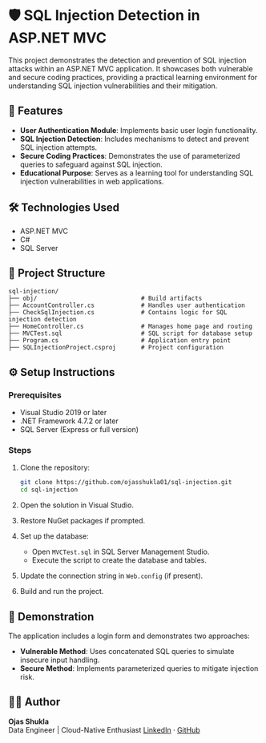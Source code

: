# 🛡️ SQL Injection Detection in ASP.NET MVC

This project demonstrates the detection and prevention of SQL injection attacks within an ASP.NET MVC application. It showcases both vulnerable and secure coding practices, providing a practical learning environment for understanding SQL injection vulnerabilities and their mitigation.

## 🚀 Features

- **User Authentication Module**: Implements basic user login functionality.
- **SQL Injection Detection**: Includes mechanisms to detect and prevent SQL injection attempts.
- **Secure Coding Practices**: Demonstrates the use of parameterized queries to safeguard against SQL injection.
- **Educational Purpose**: Serves as a learning tool for understanding SQL injection vulnerabilities in web applications.

## 🛠️ Technologies Used

- ASP.NET MVC
- C#
- SQL Server

## 📁 Project Structure

```
sql-injection/
├── obj/                             # Build artifacts
├── AccountController.cs             # Handles user authentication
├── CheckSqlInjection.cs             # Contains logic for SQL injection detection
├── HomeController.cs                # Manages home page and routing
├── MVCTest.sql                      # SQL script for database setup
├── Program.cs                       # Application entry point
├── SQLInjectionProject.csproj       # Project configuration
```

## ⚙️ Setup Instructions

### Prerequisites

- Visual Studio 2019 or later
- .NET Framework 4.7.2 or later
- SQL Server (Express or full version)

### Steps

1. Clone the repository:
   ```bash
   git clone https://github.com/ojasshukla01/sql-injection.git
   cd sql-injection
   ```

2. Open the solution in Visual Studio.

3. Restore NuGet packages if prompted.

4. Set up the database:
   - Open `MVCTest.sql` in SQL Server Management Studio.
   - Execute the script to create the database and tables.

5. Update the connection string in `Web.config` (if present).

6. Build and run the project.

## 🔐 Demonstration

The application includes a login form and demonstrates two approaches:

- **Vulnerable Method**: Uses concatenated SQL queries to simulate insecure input handling.
- **Secure Method**: Implements parameterized queries to mitigate injection risk.

## 👨‍💻 Author

**Ojas Shukla**  
Data Engineer | Cloud-Native Enthusiast
[LinkedIn](https://linkedin.com/in/ojasshukla01) · [GitHub](https://github.com/ojasshukla01)
